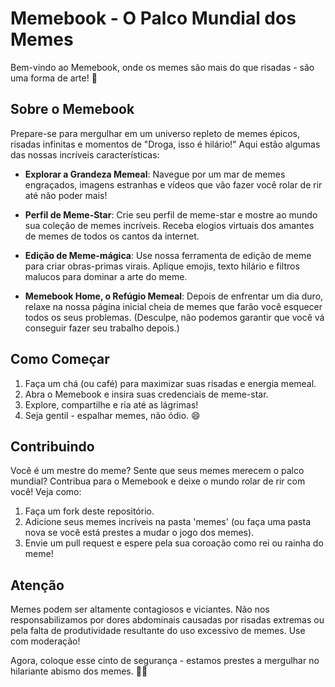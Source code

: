 # Memebook - O Palco Mundial dos Memes

Bem-vindo ao Memebook, onde os memes são mais do que risadas - são uma forma de arte! 🎉

## Sobre o Memebook

Prepare-se para mergulhar em um universo repleto de memes épicos, risadas infinitas e momentos de "Droga, isso é hilário!" Aqui estão algumas das nossas incríveis características:

- **Explorar a Grandeza Memeal**: Navegue por um mar de memes engraçados, imagens estranhas e vídeos que vão fazer você rolar de rir até não poder mais!

- **Perfil de Meme-Star**: Crie seu perfil de meme-star e mostre ao mundo sua coleção de memes incríveis. Receba elogios virtuais dos amantes de memes de todos os cantos da internet.

- **Edição de Meme-mágica**: Use nossa ferramenta de edição de meme para criar obras-primas virais. Aplique emojis, texto hilário e filtros malucos para dominar a arte do meme.

- **Memebook Home, o Refúgio Memeal**: Depois de enfrentar um dia duro, relaxe na nossa página inicial cheia de memes que farão você esquecer todos os seus problemas. (Desculpe, não podemos garantir que você vá conseguir fazer seu trabalho depois.)

## Como Começar

1. Faça um chá (ou café) para maximizar suas risadas e energia memeal.
2. Abra o Memebook e insira suas credenciais de meme-star.
3. Explore, compartilhe e ria até as lágrimas!
4. Seja gentil - espalhar memes, não ódio. 😄

## Contribuindo

Você é um mestre do meme? Sente que seus memes merecem o palco mundial? Contribua para o Memebook e deixe o mundo rolar de rir com você! Veja como:

1. Faça um fork deste repositório.
2. Adicione seus memes incríveis na pasta 'memes' (ou faça uma pasta nova se você está prestes a mudar o jogo dos memes).
3. Envie um pull request e espere pela sua coroação como rei ou rainha do meme!

## Atenção

Memes podem ser altamente contagiosos e viciantes. Não nos responsabilizamos por dores abdominais causadas por risadas extremas ou pela falta de produtividade resultante do uso excessivo de memes. Use com moderação!

Agora, coloque esse cinto de segurança - estamos prestes a mergulhar no hilariante abismo dos memes. 🚀💥
